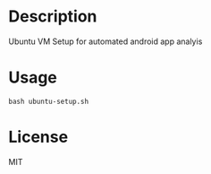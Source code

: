 # Description

Ubuntu VM Setup for automated android app analyis

# Usage

`bash ubuntu-setup.sh`

# License

MIT